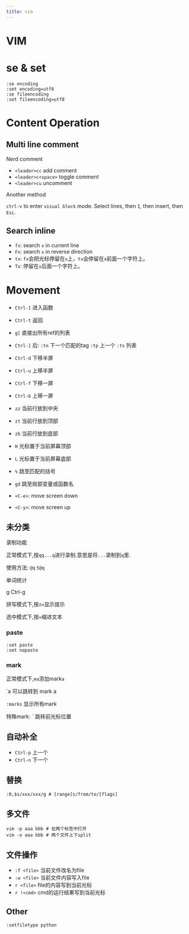 ```yaml
---
title: vim
---
```


# VIM

se & set
========

```
:se encoding
:set encoding=utf8
:se fileencoding
:set fileencoding=utf8
```

# Content Operation

## Multi line comment

Nerd comment

* `<leader>cc` add comment
* `<leader>c<space>` toggle comment
* `<leader>cu` uncomment

Another method

`ctrl-v` to enter `visual block` mode.
Select lines, then `I`, then insert, then `Esc`.

## Search inline

* `fx`: search `x` in current line
* `Fx`: search `x` in reverse direction
* `tx`: `fx`会把光标停留在`x`上，`tx`会停留在`x`前面一个字符上。
* `Tx`: 停留在`x`后面一个字符上。

# Movement

* `Ctrl-]` 进入函数
* `Ctrl-t` 返回
* `g[` 直接出所有ref的列表
* `Ctrl-]` 后: `:tn` 下一个匹配的tag `:tp` 上一个 `:ts` 列表

* `Ctrl-d` 下移半屏
* `Ctrl-u` 上移半屏
* `Ctrl-f` 下移一屏
* `Ctrl-b` 上移一屏

* `zz` 当前行放到中央
* `zt` 当前行放到顶部
* `zb` 当前行放到底部

* `H` 光标置于当前屏幕顶部
* `L` 光标置于当前屏幕底部

* `%` 跳至匹配的括号
* `gd` 跳至局部变量或函数名

* `<C-e>`: move screen down
* `<C-y>`: move screen up


## 未分类

录制功能

正常模式下,按`qq...q`进行录制.意思是将`...`录制到`q`里.

使用方法:
`@q` `5@q`

单词统计

g Ctrl-g

拼写模式下,按`z=`显示提示

选中模式下,按`=`缩进文本

### paste
```
:set paste
:set nopaste
```

### mark

正常模式下,`ma`添加mark`a`

`a 可以跳转到 mark a

`:marks` 显示所有mark

特殊mark: ` 跳转前光标位置

## 自动补全

* `Ctrl-p` 上一个
* `Ctrl-n` 下一个

## 替换

```
:0,$s/xxx/xxx/g # [range]s/from/to/[flags]
```

## 多文件

```
vim -p aaa bbb # 在两个标签中打开
vim -o aaa bbb # 两个文件上下split
```

## 文件操作

* `:f <file>` 当前文件改名为file
* `:w <file>` 当前文件内容写入file
* `r <file>` file的内容写到当前光标
* `r !<cmd>` cmd的运行结果写到当前光标

## Other
```
:setfiletype python
```
